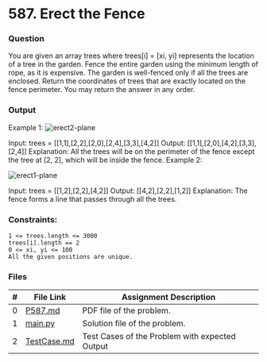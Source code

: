 # 587. Erect the Fence
### Question
You are given an array trees where trees[i] = [xi, yi] represents the location of a tree in the garden.
Fence the entire garden using the minimum length of rope, as it is expensive. The garden is well-fenced only if all the trees are enclosed.
Return the coordinates of trees that are exactly located on the fence perimeter. You may return the answer in any order.

### Output
Example 1:
![erect2-plane](https://github.com/user-attachments/assets/42b4647d-6c84-4d37-9a1e-d1e295e3f6e4)


Input: trees = [[1,1],[2,2],[2,0],[2,4],[3,3],[4,2]]
Output: [[1,1],[2,0],[4,2],[3,3],[2,4]]
Explanation: All the trees will be on the perimeter of the fence except the tree at [2, 2], which will be inside the fence.
Example 2:

![erect1-plane](https://github.com/user-attachments/assets/0f0323fe-ff1e-4937-9720-91c3faecd262)

Input: trees = [[1,2],[2,2],[4,2]]
Output: [[4,2],[2,2],[1,2]]
Explanation: The fence forms a line that passes through all the trees.

### Constraints:
```
1 <= trees.length <= 3000
trees[i].length == 2
0 <= xi, yi <= 100
All the given positions are unique.
```

### Files

|  #  | File Link | Assignment Description |
| :-: | ----------- | ---------------------- |
|  0  | [P587.md](https://github.com/Sudhir0228/4883-Programming_Techniques_Ray/blob/main/Assignments/Leetcode/A09/P587)     | PDF file of the problem.          |
|  1  | [main.py](https://github.com/Sudhir0228/4883-Programming_Techniques_Ray/blob/main/Assignments/Leetcode/A09/main.py)     | Solution file of the problem.          |
|  2  | [TestCase.md](https://github.com/Sudhir0228/4883-Programming_Techniques_Ray/blob/main/Assignments/Leetcode/A09/TestCase)     | Test Cases of the Problem with expected Output          |

